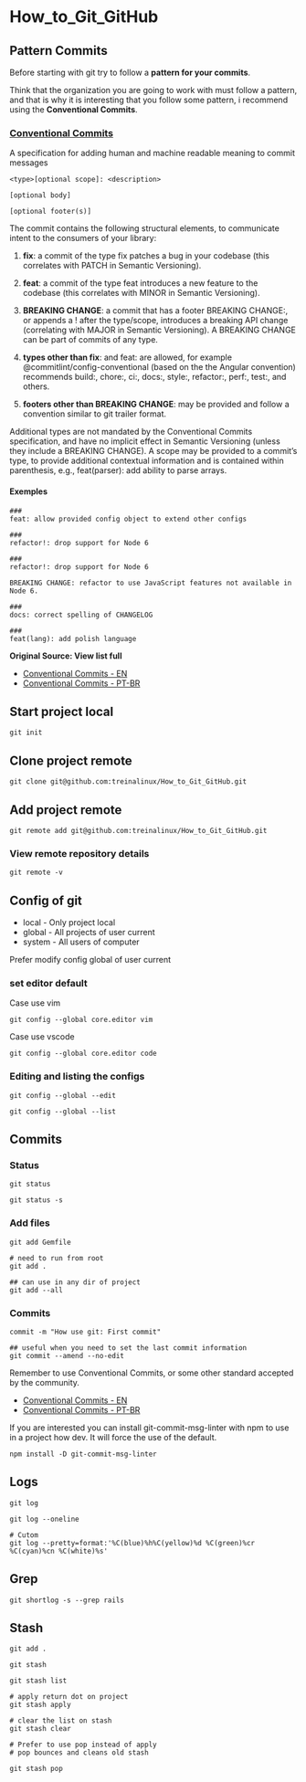 # How_to_Git_GitHub

## Pattern Commits

Before starting with git try to follow a **pattern for your commits**.

Think that the organization you are going to work with must follow a pattern, and that is why it is interesting that you follow some pattern, i recommend using the **Conventional Commits**.

### [Conventional Commits](https://www.conventionalcommits.org/en/v1.0.0/)

A specification for adding human and machine readable meaning to commit messages


```
<type>[optional scope]: <description>

[optional body]

[optional footer(s)]
```

The commit contains the following structural elements, to communicate intent to the consumers of your library:

1. **fix**: a commit of the type fix patches a bug in your codebase (this correlates with PATCH in Semantic Versioning).

2. **feat**: a commit of the type feat introduces a new feature to the codebase (this correlates with MINOR in Semantic Versioning).

3. **BREAKING CHANGE**: a commit that has a footer BREAKING CHANGE:, or appends a ! after the type/scope, introduces a breaking API change (correlating with MAJOR in Semantic Versioning). A BREAKING CHANGE can be part of commits of any type.

4. **types other than fix**: and feat: are allowed, for example @commitlint/config-conventional (based on the the Angular convention) recommends build:, chore:, ci:, docs:, style:, refactor:, perf:, test:, and others.

5. **footers other than BREAKING CHANGE**: <description> may be provided and follow a convention similar to git trailer format.

Additional types are not mandated by the Conventional Commits specification, and have no implicit effect in Semantic Versioning (unless they include a BREAKING CHANGE). A scope may be provided to a commit’s type, to provide additional contextual information and is contained within parenthesis, e.g., feat(parser): add ability to parse arrays.

#### Exemples
```
###
feat: allow provided config object to extend other configs

###
refactor!: drop support for Node 6

###
refactor!: drop support for Node 6

BREAKING CHANGE: refactor to use JavaScript features not available in Node 6.

###
docs: correct spelling of CHANGELOG

###
feat(lang): add polish language
```

**Original Source: View list full**

- [Conventional Commits - EN](https://www.conventionalcommits.org/en/v1.0.0/)
- [Conventional Commits - PT-BR](https://www.conventionalcommits.org/pt-br/v1.0.0/)


## Start project local

```
git init
```

## Clone project remote

```
git clone git@github.com:treinalinux/How_to_Git_GitHub.git
```

## Add project remote

```
git remote add git@github.com:treinalinux/How_to_Git_GitHub.git
```

### View remote repository details

```
git remote -v
```

## Config of git

- local  - Only project local
- global - All projects of user current
- system - All users of computer

Prefer modify config global of user current

### set editor default

Case use vim

```
git config --global core.editor vim

```

Case use vscode

```
git config --global core.editor code

```

### Editing and listing the configs

```
git config --global --edit

git config --global --list
```

## Commits

### Status

```
git status

git status -s
```

### Add files

```
git add Gemfile

# need to run from root
git add .

## can use in any dir of project
git add --all

```

### Commits

```
commit -m "How use git: First commit"

## useful when you need to set the last commit information
git commit --amend --no-edit

```
Remember to use Conventional Commits, or some other standard accepted by the community.

- [Conventional Commits - EN](https://www.conventionalcommits.org/en/v1.0.0/)
- [Conventional Commits - PT-BR](https://www.conventionalcommits.org/pt-br/v1.0.0/)


If you are interested you can install git-commit-msg-linter with npm to use in a project how dev. It will force the use of the default.

```
npm install -D git-commit-msg-linter
```

## Logs

```
git log

git log --oneline

# Cutom
git log --pretty=format:'%C(blue)%h%C(yellow)%d %C(green)%cr %C(cyan)%cn %C(white)%s'
```

## Grep
```
git shortlog -s --grep rails
```

## Stash

```
git add .

git stash

git stash list

# apply return dot on project
git stash apply

# clear the list on stash
git stash clear

# Prefer to use pop instead of apply
# pop bounces and cleans old stash

git stash pop
```
